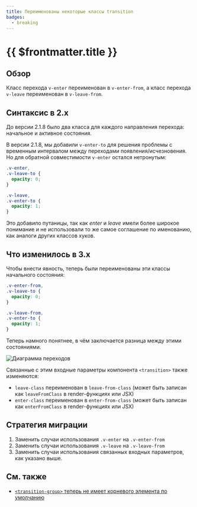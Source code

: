 ```yaml
---
title: Переименованы некоторые классы transition
badges:
  - breaking
---
```


# {{ $frontmatter.title }} <MigrationBadges :badges="$frontmatter.badges" />

## Обзор

Класс перехода `v-enter` переименован в `v-enter-from`, а класс перехода `v-leave` переименован в `v-leave-from`.

## Синтаксис в 2.x

До версии 2.1.8 было два класса для каждого направления перехода: начальное и активное состояния.

В версии 2.1.8, мы добавили `v-enter-to` для решения проблемы с временным интервалом между переходами появления/исчезновения. Но для обратной совместимости `v-enter` остался нетронутым:

```css
.v-enter,
.v-leave-to {
  opacity: 0;
}

.v-leave,
.v-enter-to {
  opacity: 1;
}
```

Это добавило путаницы, так как _enter_ и _leave_ имели более широкое понимание и не использовали то же самое соглашение по именованию, как аналоги других классов хуков.

## Что изменилось в 3.x

Чтобы внести явность, теперь были переименованы эти классы начального состояния:

```css
.v-enter-from,
.v-leave-to {
  opacity: 0;
}

.v-leave-from,
.v-enter-to {
  opacity: 1;
}
```

Теперь намного понятнее, в чём заключается разница между этими состояниями.

![Диаграмма переходов](/images/transitions.svg)

Связанные с этим входные параметры компонента `<transition>` также изменяются:

- `leave-class` переименован в `leave-from-class` (может быть записан как `leaveFromClass` в render-функциях или JSX)
- `enter-class` переименован в `enter-from-class` (может быть записан как `enterFromClass` в render-функциях или JSX)

## Стратегия миграции

1. Заменить случаи использования `.v-enter` на `.v-enter-from`
2. Заменить случаи использования `.v-leave` на `.v-leave-from`
3. Заменить случаи использования связанных входных параметров, как указано выше.

## См. также

- [`<transition-group>` теперь не имеет корневого элемента по умолчанию](transition-group.md)
